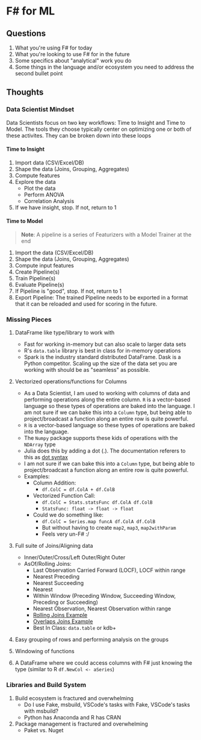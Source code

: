 # F# for ML

## Questions

1. What you're using F# for today
2. What you're looking to use F# for in the future
3. Some specifics about "analytical" work you do
4. Some things in the language and/or ecosystem you need to address the second bullet point

## Thoughts

### Data Scientist Mindset

Data Scientists focus on two key workflows: Time to Insight and Time to Model. The tools they choose typically center on optimizing one or both of these activites. They can be broken down into these loops

#### Time to Insight

1. Import data (CSV/Excel/DB)
2. Shape the data (Joins, Grouping, Aggregates)
3. Compute features
4. Explore the data
    - Plot the data
    - Perform ANOVA
    - Correlation Analysis
5. If we have insight, stop. If not, return to 1

#### Time to Model

> **Note**: A pipeline is a series of Featurizers with a Model Trainer at the end

1. Import the data (CSV/Excel/DB)
2. Shape the data (Joins, Grouping, Aggregates)
3. Compute input features
4. Create Pipeline(s)
5. Train Pipeline(s)
6. Evaluate Pipeline(s)
7. If Pipeline is "good", stop. If not, return to 1
8. Export Pipeline: The trained Pipeline needs to be exported in a format that it can be reloaded and used for scoring in the future.

### Missing Pieces
1. DataFrame like type/library to work with
    - Fast for working in-memory but can also scale to larger data sets
    - R's `data.table` library is best in class for in-memory operations
    - Spark is the industry standard distributed DataFrame. Dask is a Python competitor. Scaling up the size of the data set you are working with should be as "seamless" as possible.

2. Vectorized operations/functions for Columns
    - As a Data Scientist, I am used to working with columns of data and performing operations along the entire column. `R` is a vector-based language so these types of operations are baked into the language. I am not sure if we can bake this into a `Column` type, but being able to project/broadcast a function along an entire row is quite powerful.
    - `R` is a vector-based language so these types of operations are baked into the language.
    - The `Numpy` package supports these kids of operations with the `NDArray` type
    - Julia does this by adding a dot (.). The documentation referers to this as [dot syntax](https://docs.julialang.org/en/v1/manual/functions/#man-vectorized-1)
    - I am not sure if we can bake this into a `Column` type, but being able to project/broadcast a function along an entire row is quite powerful.
    - Examples:
        - Column Addition: 
            - `df.ColC = df.ColA + df.ColB`
        - Vectorized Function Call: 
            - `df.ColC = Stats.statsFunc df.ColA df.ColB`
            - `StatsFunc: float -> float -> float`
        - Could we do something like: 
            - `df.ColC = Series.map funcA df.ColA df.ColB`
            - But without having to create `map2`, `map3`, `map2withParam`
            - Feels very un-F# :/

3. Full suite of Joins/Aligning data
    - Inner/Outer/Cross/Left Outer/Right Outer
    - AsOf/Rolling Joins: 
        - Last Observation Carried Forward (LOCF), LOCF within range
        - Nearest Preceding
        - Nearest Succeeding
        - Nearest
        - Within Window (Preceding Window, Succeeding Window, Preceding or Succeeding)
        - Nearest Observation, Nearest Observation within range
        - [Rolling Joins Example](https://r-norberg.blogspot.com/2016/06/understanding-datatable-rolling-joins.html)
        - [Overlaps Joins Example](https://www.rdocumentation.org/packages/data.table/versions/1.12.8/topics/foverlaps)
        - Best In Class: `data.table` or kdb+

4. Easy grouping of rows and performing analysis on the groups
5. Windowing of functions
6. A DataFrame where we could access columns with F# just knowing the type (similar to R `df.NewCol <- aSeries`)

### Libraries and Build System

1. Build ecosystem is fractured and overwhelming
    - Do I use Fake, msbuild, VSCode's tasks with Fake, VSCode's tasks with msbuild?
    - Python has Anaconda and R has CRAN
2. Package management is fractured and overwhelming
    - Paket vs. Nuget
